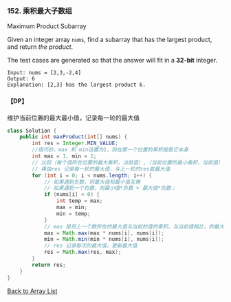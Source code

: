 ### 152. 乘积最大子数组

Maximum Product Subarray

Given an integer array `nums`, find a subarray that has the largest product, and return *the product*.

The test cases are generated so that the answer will fit in a **32-bit** integer.

```
Input: nums = [2,3,-2,4]
Output: 6
Explanation: [2,3] has the largest product 6.
```



#### 【DP】

维护当前位置的最大最小值，记录每一轮的最大值

```java
class Solution {
    public int maxProduct(int[] nums) {
        int res = Integer.MIN_VALUE;
        //很巧妙，max 和 min设置为1，则在第一个位置的乘积就是它本身
        int max = 1, min = 1; 
        // 比较（每个值所在位置的最大乘积，当前值）,（当前位置的最小乘积，当前值）
        // 再由res 记录每一轮的最大值，与上一轮的res取最大值
        for (int i = 0; i < nums.length; i++) {
            // 如果遇到负数，则最大值和最小值互换
            // 如果遇到一个负数，则最小值*负数 > 最大值*负数；
            if (nums[i] < 0) {
                int temp = max;
                max = min;
                min = temp;
            }
            // max 是将上一个数所在的最大值与当前的值的乘积，与当前值相比，的最大值
            max = Math.max(max * nums[i], nums[i]);
            min = Math.min(min * nums[i], nums[i]);
            // res 记录每次的最大值，更新最大值
            res = Math.max(res, max);
        }
        return res;
    }
}
```



[Back to Array List](https://github.com/xiaoshuzhao/leetcode-notes-java/blob/main/%E6%95%B0%E6%8D%AE%E7%BB%93%E6%9E%84/%E6%95%B0%E7%BB%84/Array%20List.md)
